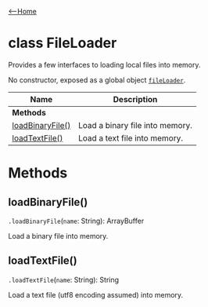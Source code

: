 [<--Home](index.html)

# class FileLoader

Provides a few interfaces to loading local files into memory.

No constructor, exposed as a global object [`fileLoader`](index.html#global-objects).

| Name                                                          | Description                                                    |
| --------------------------------------------------------------| -------------------------------------------------------------- |
| **Methods**                                                   |                                                                |
| [loadBinaryFile()](#loadbinaryfile)                           | Load a binary file into memory.                                |
| [loadTextFile()](#loadtextfile)                               | Load a text file into memory.                                  |

# Methods

## loadBinaryFile()

`.loadBinaryFile`(`name`: String): ArrayBuffer

Load a binary file into memory.

## loadTextFile()

`.loadTextFile`(`name`: String): String

Load a text file (utf8 encoding assumed) into memory.

